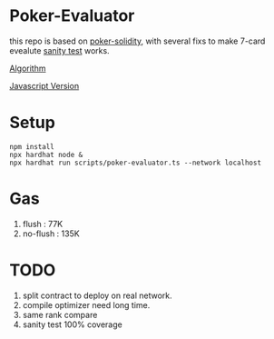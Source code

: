# Poker-Evaluator

this repo is based on [poker-solidity](https://github.com/dxganta/poker-solidity), with several fixs to make 7-card evealute [sanity test](./scripts/poker-evaluator.ts) works.

[Algorithm](https://github.com/HenryRLee/PokerHandEvaluator/blob/master/Documentation/Algorithm.md)

[Javascript Version](https://github.com/thlorenz/phe)

# Setup
```shell
npm install
npx hardhat node &
npx hardhat run scripts/poker-evaluator.ts --network localhost
```

# Gas
1. flush : 77K
2. no-flush : 135K

# TODO
1. split contract to deploy on real network.
2. compile optimizer need long time.
3. same rank compare
4. sanity test 100% coverage